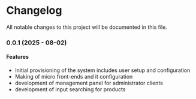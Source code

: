 # Changelog

All notable changes to this project will be documented in this file.

### 0.0.1 (2025 - 08-02)

#### Features
- Initial provisioning of the system includes user setup and configuration
- Making of micro front-ends and it configuration
- development of management panel for administrator clients
- development of input searching for products